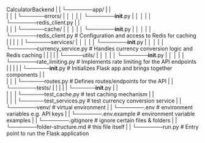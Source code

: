 CalculatorBackend
|
|
└───────app/
|     |      
|     │
|     └──────errors/
|     │   │
|     │   └───────__init__.py
|     │   │
|     │   └───────redis_client.py
|     |         
|     │
|     └──────cache/
|     │   │
|     │   └───────__init__.py
|     │   │
|     │   └───────redis_client.py # Configuration and access to Redis for caching
|     |
|     │
|     └──────services/
|     │   │
|     │   └───────__init__.py
|     │   │
|     │   └───────currency_service.py # Handles currency conversion logic and Redis caching
|     |
|     | 
|     └─────utils/
|     │   │
|     │   └───────__init__.py
|     │   │
|     │   └───────rate_limiting.py # Implements rate limiting for the API endpoints
|     |
|     |
|     └──────__init__.py # Initializes Flask app and brings together components
|     |     
|     │
|     └──────routes.py # Defines routes/endpoints for the API
|
|
└───────tests/
|     |
|     |
|     └──────__init__.py
|     |     
|     │
|     └──────test_cache.py # test caching mechanism
|     |     
|     │
|     └──────test_services.py # test currency conversion service
|
|
└───────venv/ # virtual environment
|
|
└───────.env # environment variables e.g. API keys
|
|
└───────.env.example # environment variable examples
|
|
└───────.gitignore # ignore certain files & folders
|
|
└───────folder-structure.md # this file itself
|
|
└───────run.py # Entry point to run the Flask application